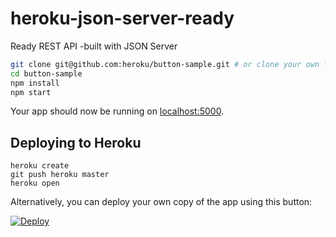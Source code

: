 # heroku-json-server-ready
Ready REST API -built with JSON Server



```sh
git clone git@github.com:heroku/button-sample.git # or clone your own fork
cd button-sample
npm install
npm start
```

Your app should now be running on [localhost:5000](http://localhost:5000/).

## Deploying to Heroku

```
heroku create
git push heroku master
heroku open
```

Alternatively, you can deploy your own copy of the app using this button:

[![Deploy](https://www.herokucdn.com/deploy/button.svg)](https://heroku.com/deploy?template=https://github.com/DrJekyllandMrHyde/server)

